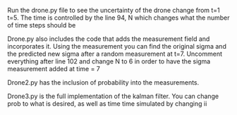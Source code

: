 Run the drone.py file to see the uncertainty of the drone change from t=1 t=5.
The time is controlled by the line 94, N which changes what the number of time steps should be

Drone.py also includes the code that adds the measurement field and incorporates it. Using the measurement you can find the original sigma and the predicted new sigma after a random measurement at t=7. Uncomment everything after line 102 and change N to 6 in order to have the sigma measurement added at time = 7


Drone2.py has the inclusion of probability into the measurements.

Drone3.py is the full implementation of the kalman filter. You can change prob to what is desired, as well as time time simulated by changing ii

